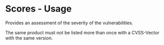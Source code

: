 # Scores - Usage

Provides an assessment of the severity of the vulnerabilities.

The same product must not be listed more than once with a CVSS-Vector with the same version.
